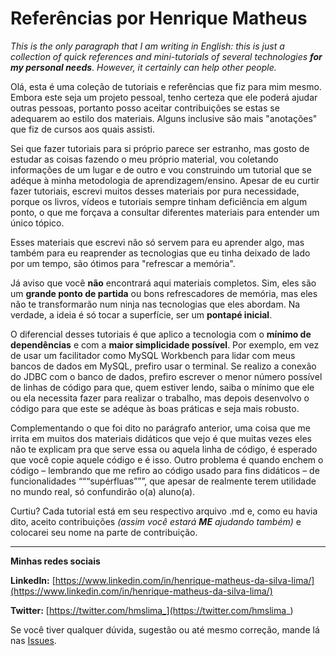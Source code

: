 # Referências por Henrique Matheus

*This is the only paragraph that I am writing in English: this is just a collection of quick references and mini-tutorials of several technologies* ***for my personal needs***. *However, it certainly can help other people.*

Olá, esta é uma coleção de tutoriais e referências que fiz para mim mesmo. Embora este seja um projeto pessoal, tenho certeza que ele poderá ajudar outras pessoas, portanto posso aceitar contribuições se estas se adequarem ao estilo dos materiais. Alguns inclusive são mais "anotações" que fiz de cursos aos quais assisti.

Sei que fazer tutoriais para si próprio parece ser estranho, mas gosto de estudar as coisas fazendo o meu próprio material, vou coletando informações de um lugar e de outro e vou construindo um tutorial que se adéque à minha metodologia de aprendizagem/ensino. Apesar de eu curtir fazer tutoriais, escrevi muitos desses materiais por pura necessidade, porque os livros, vídeos e tutoriais sempre tinham deficiência em algum ponto, o que me forçava a consultar diferentes materiais para entender um único tópico.

Esses materiais que escrevi não só servem para eu aprender algo, mas também para eu reaprender as tecnologias que eu tinha deixado de lado por um tempo, são ótimos para "refrescar a memória".

Já aviso que você **não** encontrará aqui materiais completos. Sim, eles são um **grande ponto de partida** ou bons refrescadores de memória, mas eles não te transformarão num ninja nas tecnologias que eles abordam. Na verdade, a ideia é só tocar a superfície, ser um **pontapé inicial**.

O diferencial desses tutoriais é que aplico a tecnologia com o **mínimo de dependências** e com a **maior simplicidade possível**. Por exemplo, em vez de usar um facilitador como MySQL Workbench para lidar com meus bancos de dados em MySQL, prefiro usar o terminal. Se realizo a conexão do JDBC com o banco de dados, prefiro escrever o menor número possível de linhas de código para que, quem estiver lendo, saiba o mínimo que ele ou ela necessita fazer para realizar o trabalho, mas depois desenvolvo o código para que este se adéque às boas práticas e seja mais robusto.

Complementando o que foi dito no parágrafo anterior, uma coisa que me irrita em muitos dos materiais didáticos que vejo é que muitas vezes eles não te explicam pra que serve essa ou aquela linha de código, é esperado que você copie aquele código e é isso. Outro problema é quando enchem o código – lembrando que me refiro ao código usado para fins didáticos – de funcionalidades “““supérfluas”””, que apesar de realmente terem utilidade no mundo real, só confundirão o(a) aluno(a).

Curtiu? Cada tutorial está em seu respectivo arquivo .md e, como eu havia dito, aceito contribuições *(assim você estará* ***ME*** *ajudando também)* e colocarei seu nome na parte de contribuição.

<hr>

**Minhas redes sociais**

**LinkedIn:** [https://www.linkedin.com/in/henrique-matheus-da-silva-lima/](https://www.linkedin.com/in/henrique-matheus-da-silva-lima/)

**Twitter:** [https://twitter.com/hmslima_](https://twitter.com/hmslima_)

Se você tiver qualquer dúvida, sugestão ou até mesmo correção, mande lá nas [Issues](https://github.com/hmslima/referencias/issues).
